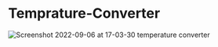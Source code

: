 # Temprature-Converter
![Screenshot 2022-09-06 at 17-03-30 temperature converter](https://user-images.githubusercontent.com/99502029/188625768-67d6dee9-b4b2-4ff6-a893-e2f4fabe8fd6.png)
